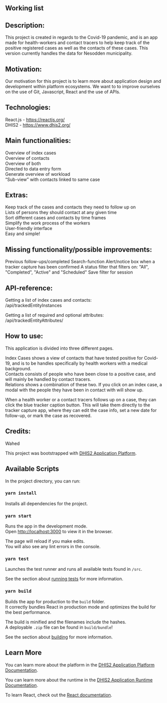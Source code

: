 ## Working list 

## Description: 
This project is created in regards to the Covid-19 pandemic, and is an app made for health-workers and contact tracers to help keep track of the positive registered cases as well as the contacts of these cases. This version currently handles the data for Nesodden municipality. 

## Motivation: 
Our motivation for this project is to learn more about application design and development within platform ecosystems.
We want to to improve ourselves on the use of Git, Javascript, React and the use of APIs. 

## Technologies: 
React.js - https://reactjs.org/  
DHIS2 - https://www.dhis2.org/

## Main functionalities:  
Overview of index cases  
Overview of contacts  
Overview of both  
Directed to data entry form   
Generate overview of workload  
“Sub-view” with contacts linked to same case  

## Extras: 
Keep track of the cases and contacts they need to follow up on  
Lists of persons they should contact at any given time  
Sort different cases and contacts by time frames  
Simplify the work process of the workers  
User-friendly interface  
Easy and simple!   

## Missing functionality/possible improvements: 
Previous follow-ups/completed 
Search-function
Alert/notice box when a tracker capture has been confirmed
A status filter that filters on: "All", "Completed", "Active" and "Scheduled" 
Save filter for session 

## API-reference: 
Getting a list of index cases and contacts:  
/api/trackedEntityInstances

Getting a list of required and optional attributes:  
/api/trackedEntityAttributes/

## How to use: 
This application is divided into three different pages.  

Index Cases shows a view of contacts that have tested positive for Covid-19, and is to be handles specifically by health workers with a medical background.  
Contacts consists of people who have been close to a positive case, and will mainly be handled by contact tracers.  
Relations shows a combination of these two. If you click on an index case, a modal with the people they have been in contact with will show up.  

When a health worker or a contact tracers follows up on a case, they can click the blue tracker caption button. This will take them directly to the tracker capture app, where they can edit the case info, set a new date for follow-up, or mark the case as recovered. 

## Credits: 
Wahed 

This project was bootstrapped with [DHIS2 Application Platform](https://github.com/dhis2/app-platform).

## Available Scripts

In the project directory, you can run:

### `yarn install`

Installs all dependencies for the project. 

### `yarn start`

Runs the app in the development mode.<br />
Open [http://localhost:3000](http://localhost:3000) to view it in the browser.

The page will reload if you make edits.<br />
You will also see any lint errors in the console.

### `yarn test`

Launches the test runner and runs all available tests found in `/src`.<br />

See the section about [running tests](https://platform.dhis2.nu/#/scripts/test) for more information.

### `yarn build`

Builds the app for production to the `build` folder.<br />
It correctly bundles React in production mode and optimizes the build for the best performance.

The build is minified and the filenames include the hashes.<br />
A deployable `.zip` file can be found in `build/bundle`!

See the section about [building](https://platform.dhis2.nu/#/scripts/build) for more information.

## Learn More

You can learn more about the platform in the [DHIS2 Application Platform Documentation](https://platform.dhis2.nu/).

You can learn more about the runtime in the [DHIS2 Application Runtime Documentation](https://runtime.dhis2.nu/).

To learn React, check out the [React documentation](https://reactjs.org/).
